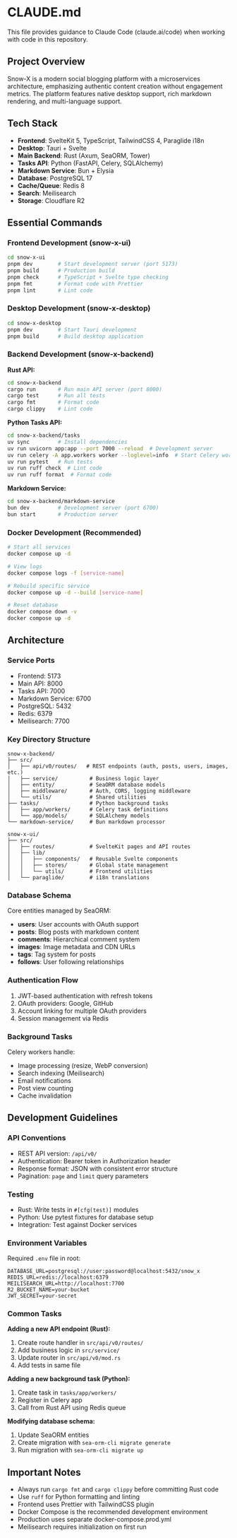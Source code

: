 # CLAUDE.md

This file provides guidance to Claude Code (claude.ai/code) when working with code in this repository.

## Project Overview

Snow-X is a modern social blogging platform with a microservices architecture, emphasizing authentic content creation without engagement metrics. The platform features native desktop support, rich markdown rendering, and multi-language support.

## Tech Stack

- **Frontend**: SvelteKit 5, TypeScript, TailwindCSS 4, Paraglide i18n
- **Desktop**: Tauri + Svelte
- **Main Backend**: Rust (Axum, SeaORM, Tower)
- **Tasks API**: Python (FastAPI, Celery, SQLAlchemy)
- **Markdown Service**: Bun + Elysia
- **Database**: PostgreSQL 17
- **Cache/Queue**: Redis 8
- **Search**: Meilisearch
- **Storage**: Cloudflare R2

## Essential Commands

### Frontend Development (snow-x-ui)
```bash
cd snow-x-ui
pnpm dev        # Start development server (port 5173)
pnpm build      # Production build
pnpm check      # TypeScript + Svelte type checking
pnpm fmt        # Format code with Prettier
pnpm lint       # Lint code
```

### Desktop Development (snow-x-desktop)
```bash
cd snow-x-desktop
pnpm dev        # Start Tauri development
pnpm build      # Build desktop application
```

### Backend Development (snow-x-backend)

**Rust API:**
```bash
cd snow-x-backend
cargo run       # Run main API server (port 8000)
cargo test      # Run all tests
cargo fmt       # Format code
cargo clippy    # Lint code
```

**Python Tasks API:**
```bash
cd snow-x-backend/tasks
uv sync         # Install dependencies
uv run uvicorn app:app --port 7000 --reload  # Development server
uv run celery -A app.workers worker --loglevel=info  # Start Celery worker
uv run pytest   # Run tests
uv run ruff check  # Lint code
uv run ruff format  # Format code
```

**Markdown Service:**
```bash
cd snow-x-backend/markdown-service
bun dev         # Development server (port 6700)
bun start       # Production server
```

### Docker Development (Recommended)
```bash
# Start all services
docker compose up -d

# View logs
docker compose logs -f [service-name]

# Rebuild specific service
docker compose up -d --build [service-name]

# Reset database
docker compose down -v
docker compose up -d
```

## Architecture

### Service Ports
- Frontend: 5173
- Main API: 8000
- Tasks API: 7000
- Markdown Service: 6700
- PostgreSQL: 5432
- Redis: 6379
- Meilisearch: 7700

### Key Directory Structure

```
snow-x-backend/
├── src/
│   ├── api/v0/routes/   # REST endpoints (auth, posts, users, images, etc.)
│   ├── service/          # Business logic layer
│   ├── entity/           # SeaORM database models
│   ├── middleware/       # Auth, CORS, logging middleware
│   └── utils/            # Shared utilities
├── tasks/                # Python background tasks
│   ├── app/workers/      # Celery task definitions
│   └── app/models/       # SQLAlchemy models
└── markdown-service/     # Bun markdown processor

snow-x-ui/
├── src/
│   ├── routes/           # SvelteKit pages and API routes
│   ├── lib/
│   │   ├── components/   # Reusable Svelte components
│   │   ├── stores/       # Global state management
│   │   └── utils/        # Frontend utilities
│   └── paraglide/        # i18n translations
```

### Database Schema

Core entities managed by SeaORM:
- **users**: User accounts with OAuth support
- **posts**: Blog posts with markdown content
- **comments**: Hierarchical comment system
- **images**: Image metadata and CDN URLs
- **tags**: Tag system for posts
- **follows**: User following relationships

### Authentication Flow

1. JWT-based authentication with refresh tokens
2. OAuth providers: Google, GitHub
3. Account linking for multiple OAuth providers
4. Session management via Redis

### Background Tasks

Celery workers handle:
- Image processing (resize, WebP conversion)
- Search indexing (Meilisearch)
- Email notifications
- Post view counting
- Cache invalidation

## Development Guidelines

### API Conventions

- REST API version: `/api/v0/`
- Authentication: Bearer token in Authorization header
- Response format: JSON with consistent error structure
- Pagination: `page` and `limit` query parameters

### Testing

- Rust: Write tests in `#[cfg(test)]` modules
- Python: Use pytest fixtures for database setup
- Integration: Test against Docker services

### Environment Variables

Required `.env` file in root:
```
DATABASE_URL=postgresql://user:password@localhost:5432/snow_x
REDIS_URL=redis://localhost:6379
MEILISEARCH_URL=http://localhost:7700
R2_BUCKET_NAME=your-bucket
JWT_SECRET=your-secret
```

### Common Tasks

**Adding a new API endpoint (Rust):**
1. Create route handler in `src/api/v0/routes/`
2. Add business logic in `src/service/`
3. Update router in `src/api/v0/mod.rs`
4. Add tests in same file

**Adding a new background task (Python):**
1. Create task in `tasks/app/workers/`
2. Register in Celery app
3. Call from Rust API using Redis queue

**Modifying database schema:**
1. Update SeaORM entities
2. Create migration with `sea-orm-cli migrate generate`
3. Run migration with `sea-orm-cli migrate up`

## Important Notes

- Always run `cargo fmt` and `cargo clippy` before committing Rust code
- Use `ruff` for Python formatting and linting
- Frontend uses Prettier with TailwindCSS plugin
- Docker Compose is the recommended development environment
- Production uses separate docker-compose.prod.yml
- Meilisearch requires initialization on first run
